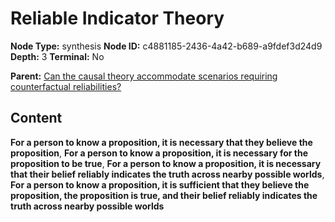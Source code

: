 # Reliable Indicator Theory

**Node Type:** synthesis
**Node ID:** c4881185-2436-4a42-b689-a9fdef3d24d9
**Depth:** 3
**Terminal:** No

**Parent:** [Can the causal theory accommodate scenarios requiring counterfactual reliabilities?](can-the-causal-theory-accommodate-scenarios-requiring-counterfactual-reliabilities.md)

## Content

**For a person to know a proposition, it is necessary that they believe the proposition**, **For a person to know a proposition, it is necessary for the proposition to be true**, **For a person to know a proposition, it is necessary that their belief reliably indicates the truth across nearby possible worlds**, **For a person to know a proposition, it is sufficient that they believe the proposition, the proposition is true, and their belief reliably indicates the truth across nearby possible worlds**
